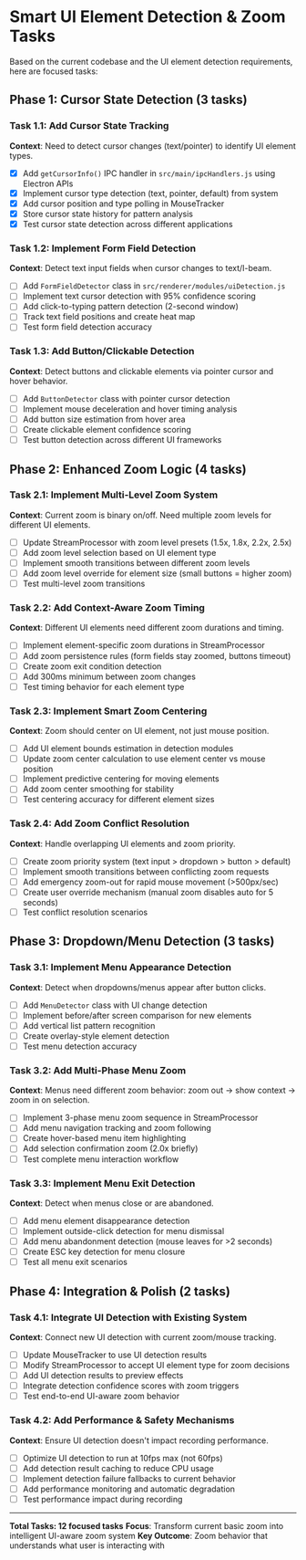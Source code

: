 # Smart UI Element Detection & Zoom Tasks

Based on the current codebase and the UI element detection requirements, here are focused tasks:

## Phase 1: Cursor State Detection (3 tasks)

### Task 1.1: Add Cursor State Tracking
**Context**: Need to detect cursor changes (text/pointer) to identify UI element types.
- [x] Add `getCursorInfo()` IPC handler in `src/main/ipcHandlers.js` using Electron APIs
- [x] Implement cursor type detection (text, pointer, default) from system
- [x] Add cursor position and type polling in MouseTracker
- [x] Store cursor state history for pattern analysis
- [x] Test cursor state detection across different applications

### Task 1.2: Implement Form Field Detection
**Context**: Detect text input fields when cursor changes to text/I-beam.
- [ ] Add `FormFieldDetector` class in `src/renderer/modules/uiDetection.js`
- [ ] Implement text cursor detection with 95% confidence scoring
- [ ] Add click-to-typing pattern detection (2-second window)
- [ ] Track text field positions and create heat map
- [ ] Test form field detection accuracy

### Task 1.3: Add Button/Clickable Detection
**Context**: Detect buttons and clickable elements via pointer cursor and hover behavior.
- [ ] Add `ButtonDetector` class with pointer cursor detection
- [ ] Implement mouse deceleration and hover timing analysis
- [ ] Add button size estimation from hover area
- [ ] Create clickable element confidence scoring
- [ ] Test button detection across different UI frameworks

## Phase 2: Enhanced Zoom Logic (4 tasks)

### Task 2.1: Implement Multi-Level Zoom System
**Context**: Current zoom is binary on/off. Need multiple zoom levels for different UI elements.
- [ ] Update StreamProcessor with zoom level presets (1.5x, 1.8x, 2.2x, 2.5x)
- [ ] Add zoom level selection based on UI element type
- [ ] Implement smooth transitions between different zoom levels
- [ ] Add zoom level override for element size (small buttons = higher zoom)
- [ ] Test multi-level zoom transitions

### Task 2.2: Add Context-Aware Zoom Timing
**Context**: Different UI elements need different zoom durations and timing.
- [ ] Implement element-specific zoom durations in StreamProcessor
- [ ] Add zoom persistence rules (form fields stay zoomed, buttons timeout)
- [ ] Create zoom exit condition detection
- [ ] Add 300ms minimum between zoom changes
- [ ] Test timing behavior for each element type

### Task 2.3: Implement Smart Zoom Centering
**Context**: Zoom should center on UI element, not just mouse position.
- [ ] Add UI element bounds estimation in detection modules
- [ ] Update zoom center calculation to use element center vs mouse position
- [ ] Implement predictive centering for moving elements
- [ ] Add zoom center smoothing for stability
- [ ] Test centering accuracy for different element sizes

### Task 2.4: Add Zoom Conflict Resolution
**Context**: Handle overlapping UI elements and zoom priority.
- [ ] Create zoom priority system (text input > dropdown > button > default)
- [ ] Implement smooth transitions between conflicting zoom requests
- [ ] Add emergency zoom-out for rapid mouse movement (>500px/sec)
- [ ] Create user override mechanism (manual zoom disables auto for 5 seconds)
- [ ] Test conflict resolution scenarios

## Phase 3: Dropdown/Menu Detection (3 tasks)

### Task 3.1: Implement Menu Appearance Detection
**Context**: Detect when dropdowns/menus appear after button clicks.
- [ ] Add `MenuDetector` class with UI change detection
- [ ] Implement before/after screen comparison for new elements
- [ ] Add vertical list pattern recognition
- [ ] Create overlay-style element detection
- [ ] Test menu detection accuracy

### Task 3.2: Add Multi-Phase Menu Zoom
**Context**: Menus need different zoom behavior: zoom out → show context → zoom in on selection.
- [ ] Implement 3-phase menu zoom sequence in StreamProcessor
- [ ] Add menu navigation tracking and zoom following
- [ ] Create hover-based menu item highlighting
- [ ] Add selection confirmation zoom (2.0x briefly)
- [ ] Test complete menu interaction workflow

### Task 3.3: Implement Menu Exit Detection
**Context**: Detect when menus close or are abandoned.
- [ ] Add menu element disappearance detection
- [ ] Implement outside-click detection for menu dismissal
- [ ] Add menu abandonment detection (mouse leaves for >2 seconds)
- [ ] Create ESC key detection for menu closure
- [ ] Test all menu exit scenarios

## Phase 4: Integration & Polish (2 tasks)

### Task 4.1: Integrate UI Detection with Existing System
**Context**: Connect new UI detection with current zoom/mouse tracking.
- [ ] Update MouseTracker to use UI detection results
- [ ] Modify StreamProcessor to accept UI element type for zoom decisions
- [ ] Add UI detection results to preview effects
- [ ] Integrate detection confidence scores with zoom triggers
- [ ] Test end-to-end UI-aware zoom behavior

### Task 4.2: Add Performance & Safety Mechanisms
**Context**: Ensure UI detection doesn't impact recording performance.
- [ ] Optimize UI detection to run at 10fps max (not 60fps)
- [ ] Add detection result caching to reduce CPU usage
- [ ] Implement detection failure fallbacks to current behavior
- [ ] Add performance monitoring and automatic degradation
- [ ] Test performance impact during recording

---

**Total Tasks: 12 focused tasks**
**Focus**: Transform current basic zoom into intelligent UI-aware zoom system
**Key Outcome**: Zoom behavior that understands what user is interacting with